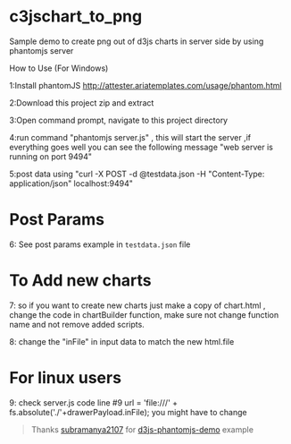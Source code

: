 c3jschart_to_png
===================

Sample demo to create png out of d3js charts in server side by using phantomjs server

How to Use (For Windows)


1:Install phantomJS http://attester.ariatemplates.com/usage/phantom.html

2:Download this project zip and extract

3:Open command prompt, navigate to this project directory

4:run command "phantomjs server.js" , this will start the server ,if everything goes well you can see the following message "web server is running on port 9494"

5:post data using  "curl -X POST -d @testdata.json -H "Content-Type: application/json" localhost:9494"


Post Params
===================
6: See post params example in `testdata.json` file


To Add new charts
===================
7: so if you want to create new charts just make a copy of chart.html , change the code in chartBuilder function,
make sure not change function name and not remove added scripts.

8: change the "inFile" in input data to match the new html.file


For linux users
===================
9:  check server.js code line #9 url = 'file:///' + fs.absolute('./'+drawerPayload.inFile); you might have to change

> Thanks [subramanya2107](https://github.com/subramanya2107) for [d3js-phantomjs-demo](https://github.com/subramanya2107/d3js-phantomjs-demo) example

